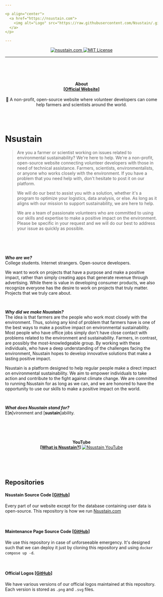 ```yaml
---

<p align="center">
  <a href="https://nsustain.com">
    <img alt="Logo" src="https://raw.githubusercontent.com/Nsustain/.github/main/logo/logo-github.png" width="350">
  </a>
</p>

---
```


<p align="center">
  <a href="https://github.com/Nsustain/nsustain.com">
    <img alt="nsustain.com" src="https://user-images.githubusercontent.com/19341857/184772201-ff14bc28-b7a7-4bec-bef5-52625acd0544.svg">
  </a>
  <a href="https://github.com/Nsustain/nsustain.com/blob/main/LICENSE">
    <img alt="MIT License" src="https://user-images.githubusercontent.com/19341857/206869035-bccdfab1-a825-4ec1-b598-78bf668b7917.svg">
  </a>
</p>

---

<br>
<br>
<br>

<p align="center">
  <b>
    About<br>
    [<a href="https://nsustain.com">Official Website</a>]
  </b>
  <br>
  <br>
  🌳 A non-profit, open-source website where volunteer developers can come help farmers and scientists around the world.
</p>

<br>
<br>

# Nsustain
> Are you a farmer or scientist working on
> issues related to environmental sustainability?
> We're here to help.
> We're a non-profit, open-source website connecting
> volunteer developers with those in need of technical
> assistance. Farmers, scientists, environmentalists,
> or anyone who works closely with the environment.
> If you have a problem that you need help with,
> don't hesitate to post it on our platform.
>
> We will do our best to assist you with a
> solution, whether it's a program to
> optimize your logistics, data analysis, or
> else. As long as it aligns with our
> mission to support sustainability,
> we are here to help.
>
> We are a team of passionate volunteers
> who are committed to using our skills
> and expertise to make a positive impact
> on the environment. Please be specific
> in your request and we will do our best
> to address your issue as quickly as possible.

<br>
<br>
<br>

***Who are we?***<br>
College students. Internet strangers.
Open-source developers.

We want to work on projects that have a purpose
and make a positive impact, rather than simply
creating apps that generate revenue through
advertising. While there is value in developing
consumer products, we also recognize everyone
has the desire to work on projects that truly matter.
Projects that we truly care about.

<br>

***Why did we make Nsustain?***<br>
The idea is that farmers are the people who work most
closely with the environment. Thus, solving any kind of
problem that farmers have is one of the best ways to make
a positive impact on environmental sustainability.
Most people who have office jobs simply don't
have close contact with problems related
to the environment and sustainability.
Farmers, in contrast, are possibly the
most-knowledgeable group. By working with these individuals,
who have a deep understanding of the challenges facing the
environment, Nsustain hopes to develop innovative solutions
that make a lasting positive impact.

Nsustain is a platform designed to help regular people make a
direct impact on environmental sustainability. We aim to empower
individuals to take action and contribute to the fight against climate change.
We are committed to running Nsustain for as long as we can, and
we are honored to have the opportunity to use our skills
to make a positive impact on the world.

<br>

***What does Nsustain stand for?***<br>
E[<b>n</b>]vironment and
[<b>sustain</b>]ability.

<br>
<br>
<br>

<p align="center">
  <b>
    YouTube<br>
    [<a href="https://youtu.be/E8JAcw1SJLA">What is Nsustain?</a>]
  </b>
  <a href="https://youtu.be/E8JAcw1SJLA" target="_blank">
    <img src="https://img.youtube.com/vi/E8JAcw1SJLA/maxresdefault.jpg" alt="Nsustain YouTube" />
  </a>
</p>


<br>
<br>
<br>

## Repositories

#### Nsustain Source Code [[GitHub](https://github.com/Nsustain/nsustain.com)]

Every part of our website
except for the database containing user data
is open-source. This repository is how we run
[Nsustain.com](https://nsustain.com)

<br>

#### Maintenance Page Source Code [[GitHub](https://github.com/Nsustain/maintenance-page)]

We use this repository in case of
unforseeable emergency. It's designed such that
we can deploy it just by cloning
this repository and using
`docker compose up -d`.

<br>

#### Official Logos [[GitHub](https://github.com/Nsustain/.github)]

We have various versions of our official
logos maintained at this repository.
Each version is stored as `.png` and
`.svg` files.
